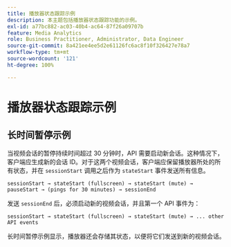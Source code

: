 ```yaml
---
title: 播放器状态跟踪示例
description: 本主题包括播放器状态跟踪功能的示例。
exl-id: a77bc882-ac03-40b4-ac64-87f26a09707b
feature: Media Analytics
role: Business Practitioner, Administrator, Data Engineer
source-git-commit: 8a421ee4ee5d2e61126fc6ac8f10f326427e78a7
workflow-type: tm+mt
source-wordcount: '121'
ht-degree: 100%

---
```


# 播放器状态跟踪示例


## 长时间暂停示例

当视频会话的暂停持续时间超过 30 分钟时，API 需要启动新会话。这种情况下，客户端应生成新的会话 ID。对于这两个视频会话，客户端应保留播放器所处的所有状态，并在 `sessionStart` 调用之后作为 `stateStart` 事件发送所有信息。

`sessionStart → stateStart (fullscreen) → stateStart (mute) → pauseStart → (pings for 30 minutes) → sessionEnd`

发送 `sessionEnd` 后，必须启动新的视频会话，并且第一个 API 事件为：

`sessionStart → stateStart (fullscreen) → stateStart (mute) → ... other API events`

长时间暂停示例显示，播放器还会存储其状态，以便将它们发送到新的视频会话。
